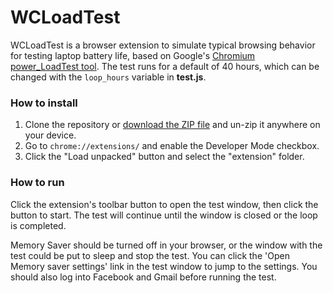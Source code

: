 # WCLoadTest

WCLoadTest is a browser extension to simulate typical browsing behavior for testing laptop battery life, based on Google's [Chromium power_LoadTest tool](http://www.chromium.org/chromium-os/testing/power-testing). The test runs for a default of 40 hours, which can be changed with the `loop_hours` variable in **test.js**.

### How to install

1. Clone the repository or [download the ZIP file](https://github.com/corbindavenport/wcloadtest/archive/refs/heads/main.zip) and un-zip it anywhere on your device.
2. Go to `chrome://extensions/` and enable the Developer Mode checkbox.
3. Click the "Load unpacked" button and select the "extension" folder.

### How to run

Click the extension's toolbar button to open the test window, then click the button to start. The test will continue until the window is closed or the loop is completed.

Memory Saver should be turned off in your browser, or the window with the test could be put to sleep and stop the test. You can click the 'Open Memory saver settings' link in the test window to jump to the settings. You should also log into Facebook and Gmail before running the test.
